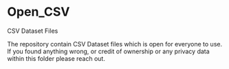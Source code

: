# Open_CSV
CSV Dataset Files

The repository contain CSV Dataset files which is open for everyone to use. 
If you found anything wrong, or credit of ownership or any privacy data within this folder please reach out.
